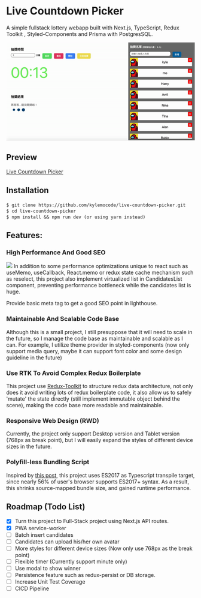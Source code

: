# Live Countdown Picker
A simple fullstack lottery webapp built with Next.js, TypeScript, Redux Toolkit , Styled-Components and Prisma with PostgresSQL.

![image](./assets/live-countdown-picker.gif)

## Preview
[Live Countdown Picker](https://live-countdown-picker.vercel.app/)

## Installation

```shell
$ git clone https://github.com/kylemocode/live-countdown-picker.git
$ cd live-countdown-picker
$ npm install && npm run dev (or using yarn instead)
```

## Features:

### High Performance And Good SEO
![](https://i.imgur.com/y4YM0KX.png)
In addition to some performance optimizations unique to react such as useMemo, useCallback, React.memo or redux state cache mechanism such as reselect, this project also implement virtualized list in CandidatesList component, preventing performance bottleneck while the candidates list is huge.

Provide basic meta tag to get a good SEO point in lighthouse.

### Maintainable And Scalable Code Base
Although this is a small project, I still presuppose that it will need to scale in the future, so I manage the code base as maintainable and scalable as I can. For example, I utilize theme provider in styled-components (now only support media query, maybe it can support font color and some design guideline in the future)

### Use RTK To Avoid Complex Redux Boilerplate
This project use [Redux-Toolkit](https://github.com/reduxjs/redux-toolkit) to structure redux data architecture, not only does it avoid writing lots of redux boilerplate code, it also allow us to safely 'mutate' the state directly (still implement immutable object behind the scene), making the code base more readable and maintainable.

### Responsive Web Design (RWD)
Currently, the project only support Desktop version and Tablet version (768px as break point), but I will easily expand the styles of different device sizes in the future.

### Polyfill-less Bundling Script
Inspired by [this post](https://instagram-engineering.com/making-instagram-com-faster-code-size-and-execution-optimizations-part-4-57668be796a8), this project uses ES2017 as Typescript transpile target, since nearly 56% of user's browser supports ES2017+ syntax. As a result, this shrinks source-mapped bundle size, and gained runtime performance.

## Roadmap (Todo List)
  - [X] Turn this project to Full-Stack project using Next.js API routes.
  - [X] PWA service-worker
  - [ ] Batch insert candidates
  - [ ] Candidates can upload his/her own avatar
  - [ ] More styles for different device sizes (Now only use 768px as the break point)
  - [ ] Flexible timer (Currently support minute only)
  - [ ] Use modal to show winner
  - [ ] Persistence feature such as redux-persist or DB storage.
  - [ ] Increase Unit Test Coverage
  - [ ] CICD Pipeline

